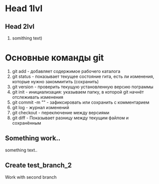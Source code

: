 # Head 1lvl

## Head 2lvl

1. somithing text)


# Основные команды git

1. git add - добавляет содержимое рабочего каталога 
2. git status - показывает текущее состояние гита, есть ли изменения, которые нужно закоммитить
(сохранить)
3. git version - проверить текущую установленную
версию пограммы
4. git init - инициализация: указываем папку, в которой
git начнёт отслеживать изменения
5.  git commit -m "" - зафиксировать или сохранить с комментарием
6.  git log - журнал изменений
7. git checkout - переключение между версиями
8.  git diff - Показывает разницу между текущим файлом и сохранённым

## Something work..

something text..

## Create test_branch_2

Work with second branch
